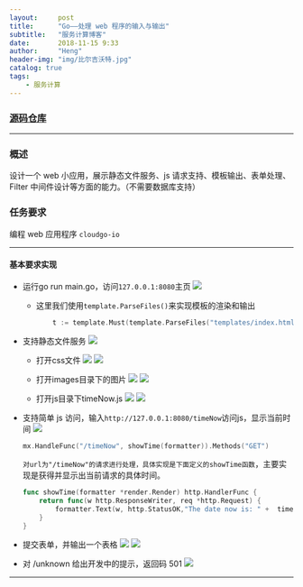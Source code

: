 ```yaml
---
layout:     post
title:      "Go——处理 web 程序的输入与输出"
subtitle:   "服务计算博客"
date:       2018-11-15 9:33
author:     "Heng"
header-img: "img/比尔吉沃特.jpg"
catalog: true
tags:
    - 服务计算
---
```


### [源码仓库](https://github.com/ClearLoveH/Go/tree/master/CloudGo)

---
### 概述

设计一个 web 小应用，展示静态文件服务、js 请求支持、模板输出、表单处理、Filter 中间件设计等方面的能力。（不需要数据库支持）

### 任务要求

编程 web 应用程序 `cloudgo-io`

---

#### 基本要求实现

- 运行go run main.go，访问`127.0.0.1:8080`主页
![](/img/in-post/post-fuwujisuan/cloudGo/1.png)

    - 这里我们使用`template.ParseFiles()`来实现模板的渲染和输出
        ```go
            t := template.Must(template.ParseFiles("templates/index.html"))
        ```

- 支持静态文件服务
    ![](/img/in-post/post-fuwujisuan/cloudGo/5.png)
    
    - 打开css文件
    ![](/img/in-post/post-fuwujisuan/cloudGo/6.png)
    ![](/img/in-post/post-fuwujisuan/cloudGo/7.png)
    - 打开images目录下的图片
    ![](/img/in-post/post-fuwujisuan/cloudGo/9.png)
    ![](/img/in-post/post-fuwujisuan/cloudGo/8.png)

    - 打开js目录下timeNow.js
    ![](/img/in-post/post-fuwujisuan/cloudGo/10.png)
    ![](/img/in-post/post-fuwujisuan/cloudGo/11.png)

- 支持简单 js 访问，输入`http://127.0.0.1:8080/timeNow`访问js，显示当前时间
![](/img/in-post/post-fuwujisuan/cloudGo/2.png)

    ```go
    mx.HandleFunc("/timeNow", showTime(formatter)).Methods("GET")
    ```
    `对url为"/timeNow"的请求进行处理，具体实现是下面定义的showTime函数`，主要实现是获得并显示出当前请求的具体时间。
    ```go
    func showTime(formatter *render.Render) http.HandlerFunc {
        return func(w http.ResponseWriter, req *http.Request) {
            formatter.Text(w, http.StatusOK,"The date now is: " +  time.Now().Format("2006/01/02 15:04:05"))
        }
    }
    ```

- 提交表单，并输出一个表格
![](/img/in-post/post-fuwujisuan/cloudGo/3.png)
![](/img/in-post/post-fuwujisuan/cloudGo/4.png)

- 对 /unknown 给出开发中的提示，返回码 501
![](/img/in-post/post-fuwujisuan/cloudGo/12.png)


---



